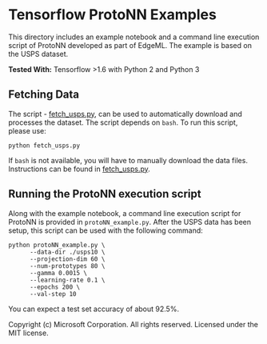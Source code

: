 # Tensorflow ProtoNN Examples

This directory includes an example notebook and a command line execution script
of ProtoNN developed as part of EdgeML. The example is based on the USPS dataset.

**Tested With:** Tensorflow >1.6 with Python 2 and Python 3

## Fetching Data

The script - [fetch_usps.py](fetch_usps.py), can be used to  automatically
download and processes the dataset. The script depends on `bash`.
 To run this script, please use:

    python fetch_usps.py

If `bash` is not available, you will have to manually download the data files. 
Instructions can be found in [fetch_usps.py](fetch_usps.py).

## Running the ProtoNN execution script

Along with the example notebook, a command line execution script for ProtoNN is
provided in `protoNN_example.py`. After the USPS data has been setup, this
script can be used with the following command:

```
python protoNN_example.py \
      --data-dir ./usps10 \
      --projection-dim 60 \
      --num-prototypes 80 \
      --gamma 0.0015 \
      --learning-rate 0.1 \
      --epochs 200 \
      --val-step 10
```

You can expect a test set accuracy of about 92.5%.

Copyright (c) Microsoft Corporation. All rights reserved. 
Licensed under the MIT license.
